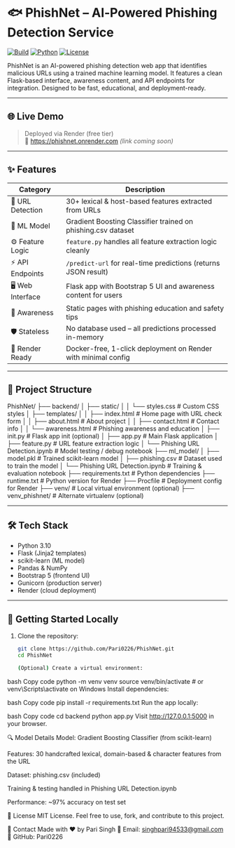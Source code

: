# 🐟 PhishNet – AI‑Powered Phishing Detection Service

[![Build](https://img.shields.io/badge/build-passing-brightgreen?style=flat-square)](#)
[![Python](https://img.shields.io/badge/python-3.10-blue?style=flat-square)](#)
[![License](https://img.shields.io/badge/license-MIT-purple?style=flat-square)](#)

PhishNet is an AI-powered phishing detection web app that identifies malicious URLs using a trained machine learning model. It features a clean Flask-based interface, awareness content, and API endpoints for integration. Designed to be fast, educational, and deployment-ready.

---

## 🌐 Live Demo

> Deployed via Render (free tier)  
> 🔗 https://phishnet.onrender.com *(link coming soon)*

---

## ✨ Features

| Category        | Description                                                                 |
|-----------------|-----------------------------------------------------------------------------|
| 🔗 URL Detection | 30+ lexical & host-based features extracted from URLs                      |
| 🧠 ML Model      | Gradient Boosting Classifier trained on phishing.csv dataset               |
| ⚙️ Feature Logic | `feature.py` handles all feature extraction logic cleanly                  |
| ⚡ API Endpoints | `/predict-url` for real-time predictions (returns JSON result)             |
| 🖥️ Web Interface | Flask app with Bootstrap 5 UI and awareness content for users              |
| 🧾 Awareness      | Static pages with phishing education and safety tips                      |
| 🛡️ Stateless     | No database used – all predictions processed in-memory                    |
| 🚀 Render Ready  | Docker-free, 1-click deployment on Render with minimal config              |

---

## 📁 Project Structure
PhishNet/
├── backend/
│ ├── static/
│ │ └── styles.css # Custom CSS styles
│ ├── templates/
│ │ ├── index.html # Home page with URL check form
│ │ ├── about.html # About project
│ │ ├── contact.html # Contact info
│ │ └── awareness.html # Phishing awareness and education
│ ├── init.py # Flask app init (optional)
│ ├── app.py # Main Flask application
│ ├── feature.py # URL feature extraction logic
│ └── Phishing URL Detection.ipynb # Model testing / debug notebook
├── ml_model/
│ ├── model.pkl # Trained scikit-learn model
│ ├── phishing.csv # Dataset used to train the model
│ └── Phishing URL Detection.ipynb # Training & evaluation notebook
├── requirements.txt # Python dependencies
├── runtime.txt # Python version for Render
├── Procfile # Deployment config for Render
├── venv/ # Local virtual environment (optional)
├── venv_phishnet/ # Alternate virtualenv (optional)

---

## 🛠️ Tech Stack

- Python 3.10
- Flask (Jinja2 templates)
- scikit-learn (ML model)
- Pandas & NumPy
- Bootstrap 5 (frontend UI)
- Gunicorn (production server)
- Render (cloud deployment)

---

## 🚀 Getting Started Locally

1. Clone the repository:
   ```bash
   git clone https://github.com/Pari0226/PhishNet.git
   cd PhishNet

   (Optional) Create a virtual environment:

bash
Copy code
python -m venv venv
source venv/bin/activate  # or venv\Scripts\activate on Windows
Install dependencies:

bash
Copy code
pip install -r requirements.txt
Run the app locally:

bash
Copy code
cd backend
python app.py
Visit http://127.0.0.1:5000 in your browser.

🔍 Model Details
Model: Gradient Boosting Classifier (from scikit-learn)

Features: 30 handcrafted lexical, domain-based & character features from the URL

Dataset: phishing.csv (included)

Training & testing handled in Phishing URL Detection.ipynb

Performance: ~97% accuracy on test set

📄 License
MIT License.
Feel free to use, fork, and contribute to this project.

🙋 Contact
Made with ❤️ by Pari Singh
📧 Email: singhpari94533@gmail.com
🔗 GitHub: Pari0226
